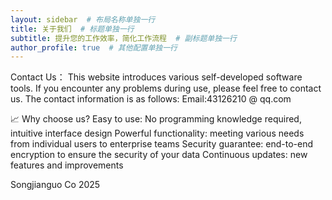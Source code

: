 ```yaml
---
layout: sidebar  # 布局名称单独一行
title: 关于我们  # 标题单独一行
subtitle: 提升您的工作效率，简化工作流程  # 副标题单独一行
author_profile: true  # 其他配置单独一行
---
```


Contact Us：
This website introduces various self-developed software tools. If you encounter any problems during use, please feel free to contact us. The contact information is as follows:
Email:<a ref="mailto: 43126210 @ qq.com" target="-blank">43126210 @ qq.com</a>

📈  Why choose us?
Easy to use: No programming knowledge required, intuitive interface design
Powerful functionality: meeting various needs from individual users to enterprise teams
Security guarantee: end-to-end encryption to ensure the security of your data
Continuous updates: new features and improvements

Songjianguo Co 2025 